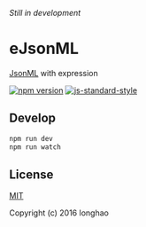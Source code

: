 <i>Still in development</i>

# eJsonML

[JsonML](http://www.jsonml.org/) with expression

[![npm version](https://badge.fury.io/js/ejsonml.svg)](https://badge.fury.io/js/ejsonml)
[![js-standard-style](https://img.shields.io/badge/code%20style-standard-brightgreen.svg)](http://standardjs.com)

## Develop

``` bash
npm run dev
npm run watch
```

## License

[MIT](http://opensource.org/licenses/MIT)

Copyright (c) 2016 longhao
